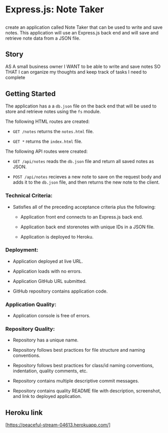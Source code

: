 # Express.js: Note Taker

##

create an application called Note Taker that can be used to write and save notes. This application will use an Express.js back end and will save and retrieve note data from a JSON file.


## Story


AS A small business owner
I WANT to be able to write and save notes
SO THAT I can organize my thoughts and keep track of tasks I need to complete


## Getting Started

The application has a a `db.json` file on the back end that will be used to store and retrieve notes using the `fs` module.

The following HTML routes are created:

* `GET /notes` returns the `notes.html` file.

* `GET *`  returns the `index.html` file.

The following API routes were created:

* `GET /api/notes` reads the `db.json` file and return all saved notes as JSON.

* `POST /api/notes` recieves a new note to save on the request body and adds it to the `db.json` file, and then returns the new note to the client.


### Technical Criteria: 

* Satisfies all of the preceding acceptance criteria plus the following:

  * Application front end connects to an Express.js back end.

  * Application back end storenotes with unique IDs in a JSON file.

  * Application is deployed to Heroku.


### Deployment:

* Application deployed at live URL.

* Application loads with no errors.

* Application GitHub URL submitted.

* GitHub repository contains application code.


### Application Quality: 

* Application console is free of errors.


### Repository Quality:

* Repository has a unique name.

* Repository follows best practices for file structure and naming conventions.

* Repository follows best practices for class/id naming conventions, indentation, quality comments, etc.

* Repository contains multiple descriptive commit messages.

* Repository contains quality README file with description, screenshot, and link to deployed application.


## Heroku link

[https://peaceful-stream-04613.herokuapp.com/]
